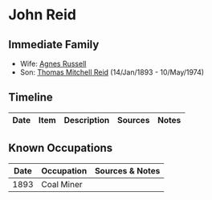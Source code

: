 ﻿---
layout: person
subject_key: i95320597
permalink: /people/i95320597
---

# John Reid

## Immediate Family

* Wife: [Agnes Russell](./@37924612@-agnes-russell-b-d.md)
* Son: [Thomas Mitchell Reid](./@2617088@-thomas-mitchell-reid-b1893-1-14-d1974-5-10.md) (14/Jan/1893 - 10/May/1974)

## Timeline

Date | Item | Description | Sources | Notes
---|---|---|---|---

## Known Occupations

Date | Occupation | Sources & Notes
---|---|---
1893 | Coal Miner | 

